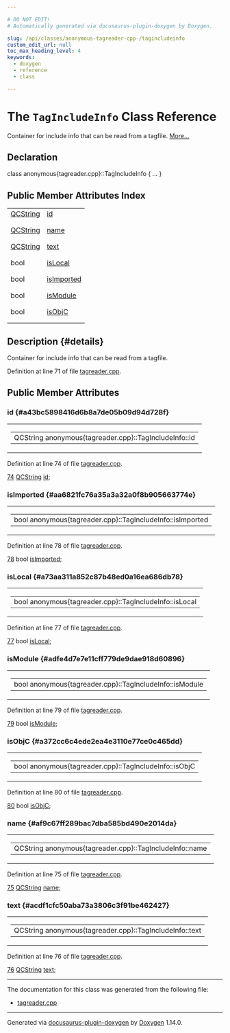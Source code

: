 ```yaml
---

# DO NOT EDIT!
# Automatically generated via docusaurus-plugin-doxygen by Doxygen.

slug: /api/classes/anonymous-tagreader-cpp-/tagincludeinfo
custom_edit_url: null
toc_max_heading_level: 4
keywords:
  - doxygen
  - reference
  - class

---
```


<div class="doxyPage">

# The `TagIncludeInfo` Class Reference

<p>Container for include info that can be read from a tagfile. <a href="#details">More...</a></p>

## Declaration

<div class="doxyDeclaration">
class anonymous{tagreader.cpp}::TagIncludeInfo { ... }
</div>

## Public Member Attributes Index

<table class="doxyMembersIndex">

<tr class="doxyMemberIndexItem">
<td class="doxyMemberIndexItemType" align="left" valign="top"><a href="/web-doxygen/docs/api/classes/qcstring">QCString</a></td>
<td class="doxyMemberIndexItemName" align="left" valign="top"><a href="#a43bc5898416d6b8a7de05b09d94d728f">id</a></td>
</tr>
<tr class="doxyMemberIndexDescription">
<td class="doxyMemberIndexDescriptionLeft"></td>
<td class="doxyMemberIndexDescriptionRight">
</td>
</tr>
<tr class="doxyMemberIndexSeparator">
<td class="doxyMemberIndexSeparator" colspan="2"></td>
</tr>

<tr class="doxyMemberIndexItem">
<td class="doxyMemberIndexItemType" align="left" valign="top"><a href="/web-doxygen/docs/api/classes/qcstring">QCString</a></td>
<td class="doxyMemberIndexItemName" align="left" valign="top"><a href="#af9c67ff289bac7dba585bd490e2014da">name</a></td>
</tr>
<tr class="doxyMemberIndexDescription">
<td class="doxyMemberIndexDescriptionLeft"></td>
<td class="doxyMemberIndexDescriptionRight">
</td>
</tr>
<tr class="doxyMemberIndexSeparator">
<td class="doxyMemberIndexSeparator" colspan="2"></td>
</tr>

<tr class="doxyMemberIndexItem">
<td class="doxyMemberIndexItemType" align="left" valign="top"><a href="/web-doxygen/docs/api/classes/qcstring">QCString</a></td>
<td class="doxyMemberIndexItemName" align="left" valign="top"><a href="#acdf1cfc50aba73a3806c3f91be462427">text</a></td>
</tr>
<tr class="doxyMemberIndexDescription">
<td class="doxyMemberIndexDescriptionLeft"></td>
<td class="doxyMemberIndexDescriptionRight">
</td>
</tr>
<tr class="doxyMemberIndexSeparator">
<td class="doxyMemberIndexSeparator" colspan="2"></td>
</tr>

<tr class="doxyMemberIndexItem">
<td class="doxyMemberIndexItemType" align="left" valign="top">bool</td>
<td class="doxyMemberIndexItemName" align="left" valign="top"><a href="#a73aa311a852c87b48ed0a16ea686db78">isLocal</a></td>
</tr>
<tr class="doxyMemberIndexDescription">
<td class="doxyMemberIndexDescriptionLeft"></td>
<td class="doxyMemberIndexDescriptionRight">
</td>
</tr>
<tr class="doxyMemberIndexSeparator">
<td class="doxyMemberIndexSeparator" colspan="2"></td>
</tr>

<tr class="doxyMemberIndexItem">
<td class="doxyMemberIndexItemType" align="left" valign="top">bool</td>
<td class="doxyMemberIndexItemName" align="left" valign="top"><a href="#aa6821fc76a35a3a32a0f8b905663774e">isImported</a></td>
</tr>
<tr class="doxyMemberIndexDescription">
<td class="doxyMemberIndexDescriptionLeft"></td>
<td class="doxyMemberIndexDescriptionRight">
</td>
</tr>
<tr class="doxyMemberIndexSeparator">
<td class="doxyMemberIndexSeparator" colspan="2"></td>
</tr>

<tr class="doxyMemberIndexItem">
<td class="doxyMemberIndexItemType" align="left" valign="top">bool</td>
<td class="doxyMemberIndexItemName" align="left" valign="top"><a href="#adfe4d7e7e11cff779de9dae918d60896">isModule</a></td>
</tr>
<tr class="doxyMemberIndexDescription">
<td class="doxyMemberIndexDescriptionLeft"></td>
<td class="doxyMemberIndexDescriptionRight">
</td>
</tr>
<tr class="doxyMemberIndexSeparator">
<td class="doxyMemberIndexSeparator" colspan="2"></td>
</tr>

<tr class="doxyMemberIndexItem">
<td class="doxyMemberIndexItemType" align="left" valign="top">bool</td>
<td class="doxyMemberIndexItemName" align="left" valign="top"><a href="#a372cc6c4ede2ea4e3110e77ce0c465dd">isObjC</a></td>
</tr>
<tr class="doxyMemberIndexDescription">
<td class="doxyMemberIndexDescriptionLeft"></td>
<td class="doxyMemberIndexDescriptionRight">
</td>
</tr>
<tr class="doxyMemberIndexSeparator">
<td class="doxyMemberIndexSeparator" colspan="2"></td>
</tr>

</table>

## Description {#details}

<p>Container for include info that can be read from a tagfile.</p>

<p>Definition at line 71 of file <a href="/web-doxygen/docs/api/files/src/tagreader-cpp">tagreader.cpp</a>.</p>


<div class="doxySectionDef">

## Public Member Attributes

### id {#a43bc5898416d6b8a7de05b09d94d728f}

<div class="doxyMemberItem">
<div class="doxyMemberProto">
<table class="doxyMemberLabels">
<tr class="doxyMemberLabels">
<td class="doxyMemberLabelsLeft">
<table class="doxyMemberName">
<tr>
<td class="doxyMemberName">QCString anonymous{tagreader.cpp}::TagIncludeInfo::id</td>
</tr>
</table>
</td>
</tr>
</table>
</div>
<div class="doxyMemberDoc">



<p>Definition at line 74 of file <a href="/web-doxygen/docs/api/files/src/tagreader-cpp">tagreader.cpp</a>.</p>


<div class="doxyProgramListing">

<div class="doxyCodeLine"><span class="doxyLineNumber"><a href="#a43bc5898416d6b8a7de05b09d94d728f">74</a></span><span class="doxyLineContent"><span class="doxyHighlight">    <a href="/web-doxygen/docs/api/classes/qcstring">QCString</a> <a href="#a43bc5898416d6b8a7de05b09d94d728f">id</a>;</span></span></div>

</div>

</div>
</div>

### isImported {#aa6821fc76a35a3a32a0f8b905663774e}

<div class="doxyMemberItem">
<div class="doxyMemberProto">
<table class="doxyMemberLabels">
<tr class="doxyMemberLabels">
<td class="doxyMemberLabelsLeft">
<table class="doxyMemberName">
<tr>
<td class="doxyMemberName">bool anonymous{tagreader.cpp}::TagIncludeInfo::isImported</td>
</tr>
</table>
</td>
</tr>
</table>
</div>
<div class="doxyMemberDoc">



<p>Definition at line 78 of file <a href="/web-doxygen/docs/api/files/src/tagreader-cpp">tagreader.cpp</a>.</p>


<div class="doxyProgramListing">

<div class="doxyCodeLine"><span class="doxyLineNumber"><a href="#aa6821fc76a35a3a32a0f8b905663774e">78</a></span><span class="doxyLineContent"><span class="doxyHighlight">    </span><span class="doxyHighlightKeywordType">bool</span><span class="doxyHighlight"> <a href="#aa6821fc76a35a3a32a0f8b905663774e">isImported</a>;</span></span></div>

</div>

</div>
</div>

### isLocal {#a73aa311a852c87b48ed0a16ea686db78}

<div class="doxyMemberItem">
<div class="doxyMemberProto">
<table class="doxyMemberLabels">
<tr class="doxyMemberLabels">
<td class="doxyMemberLabelsLeft">
<table class="doxyMemberName">
<tr>
<td class="doxyMemberName">bool anonymous{tagreader.cpp}::TagIncludeInfo::isLocal</td>
</tr>
</table>
</td>
</tr>
</table>
</div>
<div class="doxyMemberDoc">



<p>Definition at line 77 of file <a href="/web-doxygen/docs/api/files/src/tagreader-cpp">tagreader.cpp</a>.</p>


<div class="doxyProgramListing">

<div class="doxyCodeLine"><span class="doxyLineNumber"><a href="#a73aa311a852c87b48ed0a16ea686db78">77</a></span><span class="doxyLineContent"><span class="doxyHighlight">    </span><span class="doxyHighlightKeywordType">bool</span><span class="doxyHighlight"> <a href="#a73aa311a852c87b48ed0a16ea686db78">isLocal</a>;</span></span></div>

</div>

</div>
</div>

### isModule {#adfe4d7e7e11cff779de9dae918d60896}

<div class="doxyMemberItem">
<div class="doxyMemberProto">
<table class="doxyMemberLabels">
<tr class="doxyMemberLabels">
<td class="doxyMemberLabelsLeft">
<table class="doxyMemberName">
<tr>
<td class="doxyMemberName">bool anonymous{tagreader.cpp}::TagIncludeInfo::isModule</td>
</tr>
</table>
</td>
</tr>
</table>
</div>
<div class="doxyMemberDoc">



<p>Definition at line 79 of file <a href="/web-doxygen/docs/api/files/src/tagreader-cpp">tagreader.cpp</a>.</p>


<div class="doxyProgramListing">

<div class="doxyCodeLine"><span class="doxyLineNumber"><a href="#adfe4d7e7e11cff779de9dae918d60896">79</a></span><span class="doxyLineContent"><span class="doxyHighlight">    </span><span class="doxyHighlightKeywordType">bool</span><span class="doxyHighlight"> <a href="#adfe4d7e7e11cff779de9dae918d60896">isModule</a>;</span></span></div>

</div>

</div>
</div>

### isObjC {#a372cc6c4ede2ea4e3110e77ce0c465dd}

<div class="doxyMemberItem">
<div class="doxyMemberProto">
<table class="doxyMemberLabels">
<tr class="doxyMemberLabels">
<td class="doxyMemberLabelsLeft">
<table class="doxyMemberName">
<tr>
<td class="doxyMemberName">bool anonymous{tagreader.cpp}::TagIncludeInfo::isObjC</td>
</tr>
</table>
</td>
</tr>
</table>
</div>
<div class="doxyMemberDoc">



<p>Definition at line 80 of file <a href="/web-doxygen/docs/api/files/src/tagreader-cpp">tagreader.cpp</a>.</p>


<div class="doxyProgramListing">

<div class="doxyCodeLine"><span class="doxyLineNumber"><a href="#a372cc6c4ede2ea4e3110e77ce0c465dd">80</a></span><span class="doxyLineContent"><span class="doxyHighlight">    </span><span class="doxyHighlightKeywordType">bool</span><span class="doxyHighlight"> <a href="#a372cc6c4ede2ea4e3110e77ce0c465dd">isObjC</a>;</span></span></div>

</div>

</div>
</div>

### name {#af9c67ff289bac7dba585bd490e2014da}

<div class="doxyMemberItem">
<div class="doxyMemberProto">
<table class="doxyMemberLabels">
<tr class="doxyMemberLabels">
<td class="doxyMemberLabelsLeft">
<table class="doxyMemberName">
<tr>
<td class="doxyMemberName">QCString anonymous{tagreader.cpp}::TagIncludeInfo::name</td>
</tr>
</table>
</td>
</tr>
</table>
</div>
<div class="doxyMemberDoc">



<p>Definition at line 75 of file <a href="/web-doxygen/docs/api/files/src/tagreader-cpp">tagreader.cpp</a>.</p>


<div class="doxyProgramListing">

<div class="doxyCodeLine"><span class="doxyLineNumber"><a href="#af9c67ff289bac7dba585bd490e2014da">75</a></span><span class="doxyLineContent"><span class="doxyHighlight">    <a href="/web-doxygen/docs/api/classes/qcstring">QCString</a> <a href="#af9c67ff289bac7dba585bd490e2014da">name</a>;</span></span></div>

</div>

</div>
</div>

### text {#acdf1cfc50aba73a3806c3f91be462427}

<div class="doxyMemberItem">
<div class="doxyMemberProto">
<table class="doxyMemberLabels">
<tr class="doxyMemberLabels">
<td class="doxyMemberLabelsLeft">
<table class="doxyMemberName">
<tr>
<td class="doxyMemberName">QCString anonymous{tagreader.cpp}::TagIncludeInfo::text</td>
</tr>
</table>
</td>
</tr>
</table>
</div>
<div class="doxyMemberDoc">



<p>Definition at line 76 of file <a href="/web-doxygen/docs/api/files/src/tagreader-cpp">tagreader.cpp</a>.</p>


<div class="doxyProgramListing">

<div class="doxyCodeLine"><span class="doxyLineNumber"><a href="#acdf1cfc50aba73a3806c3f91be462427">76</a></span><span class="doxyLineContent"><span class="doxyHighlight">    <a href="/web-doxygen/docs/api/classes/qcstring">QCString</a> <a href="#acdf1cfc50aba73a3806c3f91be462427">text</a>;</span></span></div>

</div>

</div>
</div>

</div>

<hr/>

The documentation for this class was generated from the following file:

<ul>
<li><a href="/web-doxygen/docs/api/files/src/tagreader-cpp">tagreader.cpp</a></li>
</ul>

<hr/>

<p class="doxyGeneratedBy">Generated via <a href="https://github.com/xpack/docusaurus-plugin-doxygen">docusaurus-plugin-doxygen</a> by <a href="https://www.doxygen.nl">Doxygen</a> 1.14.0.</p>

</div>
